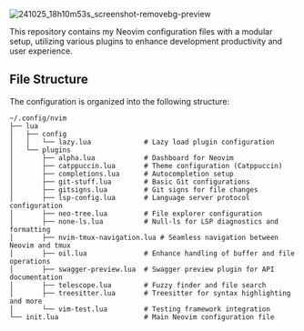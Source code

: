 
![241025_18h10m53s_screenshot-removebg-preview](https://github.com/user-attachments/assets/dc88d3db-1e2f-4a6a-91b0-aecdbfe02d7d)


This repository contains my Neovim configuration files with a modular setup, utilizing various plugins to enhance development productivity and user experience.


## File Structure

The configuration is organized into the following structure:

```plaintext
~/.config/nvim
├── lua
│   ├── config
│   │   └── lazy.lua             # Lazy load plugin configuration
│   └── plugins
│       ├── alpha.lua            # Dashboard for Neovim
│       ├── catppuccin.lua       # Theme configuration (Catppuccin)
│       ├── completions.lua      # Autocompletion setup
│       ├── git-stuff.lua        # Basic Git configurations
│       ├── gitsigns.lua         # Git signs for file changes
│       ├── lsp-config.lua       # Language server protocol configuration
│       ├── neo-tree.lua         # File explorer configuration
│       ├── none-ls.lua          # Null-ls for LSP diagnostics and formatting
│       ├── nvim-tmux-navigation.lua # Seamless navigation between Neovim and tmux
│       ├── oil.lua              # Enhance handling of buffer and file operations
│       ├── swagger-preview.lua  # Swagger preview plugin for API documentation
│       ├── telescope.lua        # Fuzzy finder and file search
│       ├── treesitter.lua       # Treesitter for syntax highlighting and more
│       └── vim-test.lua         # Testing framework integration
└── init.lua                     # Main Neovim configuration file

